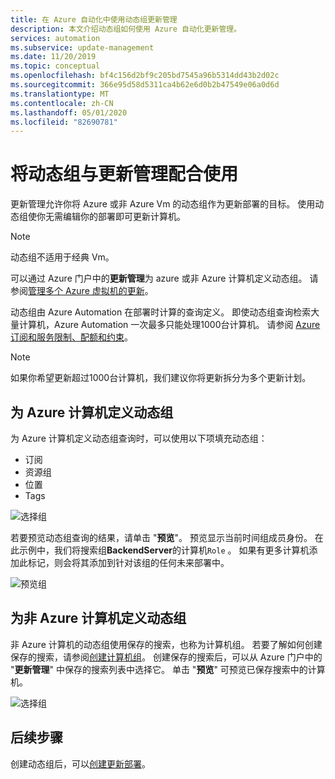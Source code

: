 ```yaml
---
title: 在 Azure 自动化中使用动态组更新管理
description: 本文介绍动态组如何使用 Azure 自动化更新管理。
services: automation
ms.subservice: update-management
ms.date: 11/20/2019
ms.topic: conceptual
ms.openlocfilehash: bf4c156d2bf9c205bd7545a96b5314dd43b2d02c
ms.sourcegitcommit: 366e95d58d5311ca4b62e6d0b2b47549e06a0d6d
ms.translationtype: MT
ms.contentlocale: zh-CN
ms.lasthandoff: 05/01/2020
ms.locfileid: "82690781"
---
```

# <a name="use-dynamic-groups-with-update-management"></a>将动态组与更新管理配合使用

更新管理允许你将 Azure 或非 Azure Vm 的动态组作为更新部署的目标。 使用动态组使你无需编辑你的部署即可更新计算机。

> [!NOTE]
> 动态组不适用于经典 Vm。

可以通过 Azure 门户中的**更新管理**为 azure 或非 Azure 计算机定义动态组。 请参阅[管理多个 Azure 虚拟机的更新](manage-update-multi.md)。

动态组由 Azure Automation 在部署时计算的查询定义。 即使动态组查询检索大量计算机，Azure Automation 一次最多只能处理1000台计算机。 请参阅 [Azure 订阅和服务限制、配额和约束](https://docs.microsoft.com/azure/azure-resource-manager/management/azure-subscription-service-limits#update-management)。 

> [!NOTE]
> 如果你希望更新超过1000台计算机，我们建议你将更新拆分为多个更新计划。 

## <a name="define-dynamic-groups-for-azure-machines"></a>为 Azure 计算机定义动态组

为 Azure 计算机定义动态组查询时，可以使用以下项填充动态组：

* 订阅
* 资源组
* 位置
* Tags

![选择组](./media/automation-update-management/select-groups.png)

若要预览动态组查询的结果，请单击 "**预览**"。 预览显示当前时间组成员身份。 在此示例中，我们将搜索组**BackendServer**的计算机`Role` 。 如果有更多计算机添加此标记，则会将其添加到针对该组的任何未来部署中。

![预览组](./media/automation-update-management/preview-groups.png)

## <a name="define-dynamic-groups-for-non-azure-machines"></a>为非 Azure 计算机定义动态组

非 Azure 计算机的动态组使用保存的搜索，也称为计算机组。 若要了解如何创建保存的搜索，请参阅[创建计算机组](../azure-monitor/platform/computer-groups.md#creating-a-computer-group)。 创建保存的搜索后，可以从 Azure 门户中的 "**更新管理**" 中保存的搜索列表中选择它。 单击 "**预览**" 可预览已保存搜索中的计算机。

![选择组](./media/automation-update-management/select-groups-2.png)

## <a name="next-steps"></a>后续步骤

创建动态组后，可以[创建更新部署](automation-tutorial-update-management.md)。
